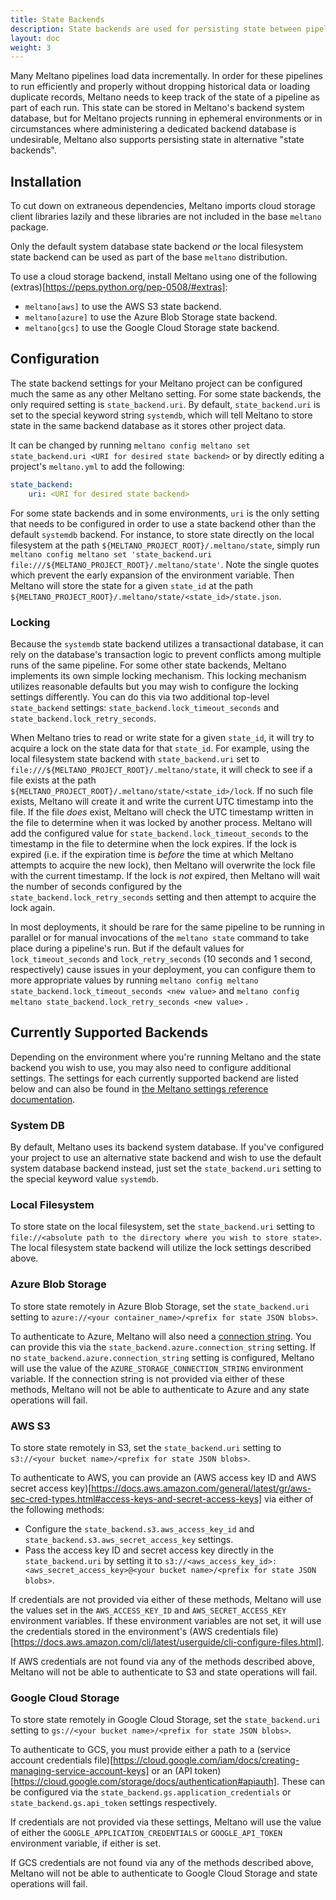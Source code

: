```yaml
---
title: State Backends
description: State backends are used for persisting state between pipeline runs.
layout: doc
weight: 3
---
```


Many Meltano pipelines load data incrementally.
In order for these pipelines to run efficiently and properly without dropping historical data or loading duplicate records, Meltano needs to keep track of the state of a pipeline as part of each run.
This state can be stored in Meltano's backend system database, but
for Meltano projects running in ephemeral environments or in circumstances where administering a dedicated backend database is undesirable, Meltano also supports persisting state in alternative "state backends".

## Installation

To cut down on extraneous dependencies, Meltano imports cloud storage client libraries lazily and these libraries are not included in the base `meltano` package.

Only the default system database state backend _or_ the local filesystem state backend can be used as part of the base `meltano` distribution.

To use a cloud storage backend, install Meltano using one of the following (extras)[https://peps.python.org/pep-0508/#extras]:
- `meltano[aws]` to use the AWS S3 state backend.
- `meltano[azure]` to use the Azure Blob Storage state backend.
- `meltano[gcs]` to use the Google Cloud Storage state backend.

## Configuration

The state backend settings for your Meltano project can be configured much the same as any other Meltano setting. For some state backends, the only required setting is `state_backend.uri`.
By default, `state_backend.uri` is set to the special keyword string `systemdb`, which will tell Meltano to store state in the same backend database as it stores other project data.

It can be changed by running `meltano config meltano set state_backend.uri <URI for desired state backend>` or by directly editing a project's `meltano.yml` to add the following:
```yaml
state_backend:
	uri: <URI for desired state backend>
```
For some state backends and in some environments, `uri` is the only setting that needs to be configured in order to use a state backend other than the default `systemdb` backend. For instance, to store state directly on the local filesystem at the path `${MELTANO_PROJECT_ROOT}/.meltano/state`, simply run `meltano config meltano set 'state_backend.uri file:///${MELTANO_PROJECT_ROOT}/.meltano/state'`. Note the single quotes which prevent the early expansion of the environment variable.
Then Meltano will store the state for a given `state_id` at the path `${MELTANO_PROJECT_ROOT}/.meltano/state/<state_id>/state.json`.

### Locking

Because the `systemdb` state backend utilizes a transactional database, it can rely on the database's transaction logic to prevent conflicts among multiple runs of the same pipeline.
For some other state backends, Meltano implements its own simple locking mechanism.
This locking mechanism utilizes reasonable defaults but you may wish to configure the locking settings differently.
You can do this via two additional top-level `state_backend` settings: `state_backend.lock_timeout_seconds` and `state_backend.lock_retry_seconds`.

When Meltano tries to read or write state for a given `state_id`, it will try to acquire a lock on the state data for that `state_id`.
For example, using the local filesystem state backend with `state_backend.uri` set to `file:///${MELTANO_PROJECT_ROOT}/.meltano/state`, it will check to see if a file exists at the path `${MELTANO_PROJECT_ROOT}/.meltano/state/<state_id>/lock`.
If no such file exists, Meltano will create it and write the current UTC timestamp into the file.
If the file _does_ exist, Meltano will check the UTC timestamp written in the file to determine when it was locked by another process.
Meltano will add the configured value for `state_backend.lock_timeout_seconds` to the timestamp in the file to determine when the lock expires.
If the lock is expired (i.e. if the expiration time is _before_ the time at which Meltano attempts to acquire the new lock), then Meltano will overwrite the lock file with the current timestamp.
If the lock is _not_ expired, then Meltano will wait the number of seconds configured by the `state_backend.lock_retry_seconds` setting and then attempt to acquire the lock again.

In most deployments, it should be rare for the same pipeline to be running in parallel or for manual invocations of the `meltano state` command to take place during a pipeline's run. But if the default values for `lock_timeout_seconds` and `lock_retry_seconds` (10 seconds and 1 second, respectively) cause issues in your deployment, you can configure them to more appropriate values by running `meltano config meltano state_backend.lock_timeout_seconds <new value>` and `meltano config meltano state_backend.lock_retry_seconds <new value>` .

## Currently Supported Backends

Depending on the environment where you're running Meltano and the state backend you wish to use, you may also need to configure additional settings. The settings for each currently supported backend are listed below and can also be found in [the Meltano settings reference documentation](/reference/settings#state-backends).


### System DB
By default, Meltano uses its backend system database.
If you've configured your project to use an alternative state backend and wish to use the default system database backend instead, just set the `state_backend.uri` setting to the special keyword value `systemdb`.

### Local Filesystem
To store state on the local filesystem, set the `state_backend.uri` setting to `file://<absolute path to the directory where you wish to store state>`.
The local filesystem state backend will utilize the lock settings described above.

### Azure Blob Storage
To store state remotely in Azure Blob Storage, set the `state_backend.uri` setting to `azure://<your container_name>/<prefix for state JSON blobs>`.

To authenticate to Azure, Meltano will also need a [connection string](https://learn.microsoft.com/en-us/azure/storage/common/storage-configure-connection-string). You can provide this via the `state_backend.azure.connection_string` setting.
If no `state_backend.azure.connection_string` setting is configured, Meltano will use the value of the `AZURE_STORAGE_CONNECTION_STRING` environment variable.
If the connection string is not provided via either of these methods, Meltano will not be able to authenticate to Azure and any state operations will fail.

### AWS S3
To store state remotely in S3, set the `state_backend.uri` setting to `s3://<your bucket name>/<prefix for state JSON blobs>`.

To authenticate to AWS, you can provide an (AWS access key ID and AWS secret access key)[https://docs.aws.amazon.com/general/latest/gr/aws-sec-cred-types.html#access-keys-and-secret-access-keys] via either of the following methods:
- Configure the `state_backend.s3.aws_access_key_id` and `state_backend.s3.aws_secret_access_key` settings.
- Pass the access key ID and secret access key directly in the `state_backend.uri` by setting it to `s3://<aws_access_key_id>:<aws_secret_access_key>@<your bucket name>/<prefix for state JSON blobs>`.

If credentials are not provided via either of these methods, Meltano will use the values set in the `AWS_ACCESS_KEY_ID` and `AWS_SECRET_ACCESS_KEY` environment variables.
If these environment variables are not set, it will use the credentials stored in the environment's (AWS credentials file)[https://docs.aws.amazon.com/cli/latest/userguide/cli-configure-files.html].

If AWS credentials are not found via any of the methods described above, Meltano will not be able to authenticate to S3 and state operations will fail.


### Google Cloud Storage
To store state remotely in Google Cloud Storage, set the `state_backend.uri` setting to `gs://<your bucket name>/<prefix for state JSON blobs>`.

To authenticate to GCS, you must provide either a path to a (service account credentials file)[https://cloud.google.com/iam/docs/creating-managing-service-account-keys] or an (API token)[https://cloud.google.com/storage/docs/authentication#apiauth].
These can be configured via the `state_backend.gs.application_credentials` or `state_backend.gs.api_token` settings respectively.

If credentials are not provided via these settings, Meltano will use the value of either the `GOOGLE_APPLICATION_CREDENTIALS` or `GOOGLE_API_TOKEN` environment variable, if either is set.

If GCS credentials are not found via any of the methods described above, Meltano will not be able to authenticate to Google Cloud Storage and state operations will fail.
